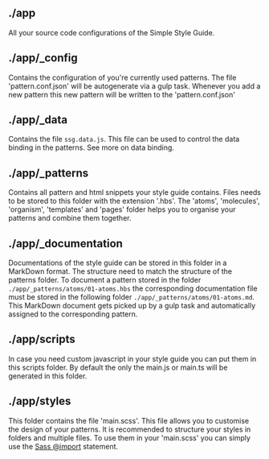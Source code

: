 ## ./app
All your source code configurations of the Simple Style Guide.
## ./app/_config
Contains the configuration of you're currently used patterns. The file 'pattern.conf.json' will be autogenerate via a gulp task. Whenever you add a new pattern this new pattern will be written to the 'pattern.conf.json'
## ./app/_data
Contains the file `ssg.data.js`. This file can be used to control the data binding in the patterns. See more on data binding.
## ./app/_patterns
Contains all pattern and html snippets your style guide contains. Files needs to be stored to this folder with the  extension '.hbs'.
The 'atoms', 'molecules', 'organism', 'templates' and 'pages' folder helps you to organise your patterns and combine them together.
## ./app/_documentation
Documentations of the style guide can be stored in this folder in a MarkDown format. The structure need to match the structure of the patterns folder.
To document a pattern stored in the folder `./app/_patterns/atoms/01-atoms.hbs` the corresponding documentation file must be stored in the following folder `./app/_patterns/atoms/01-atoms.md`. This MarkDown document gets picked up by a gulp task and automatically assigned to the corresponding pattern.
## ./app/scripts
In case you need custom javascript in your style guide you can put them in this scripts folder.
By default the only the main.js or main.ts will be generated in this folder.
## ./app/styles
This folder contains the file 'main.scss'. This file allows you to customise the design of your patterns.
It is recommended to structure your styles in folders and multiple files.
To use them in your 'main.scss' you can simply use the [Sass @import](http://sass-lang.com/guide) statement.
